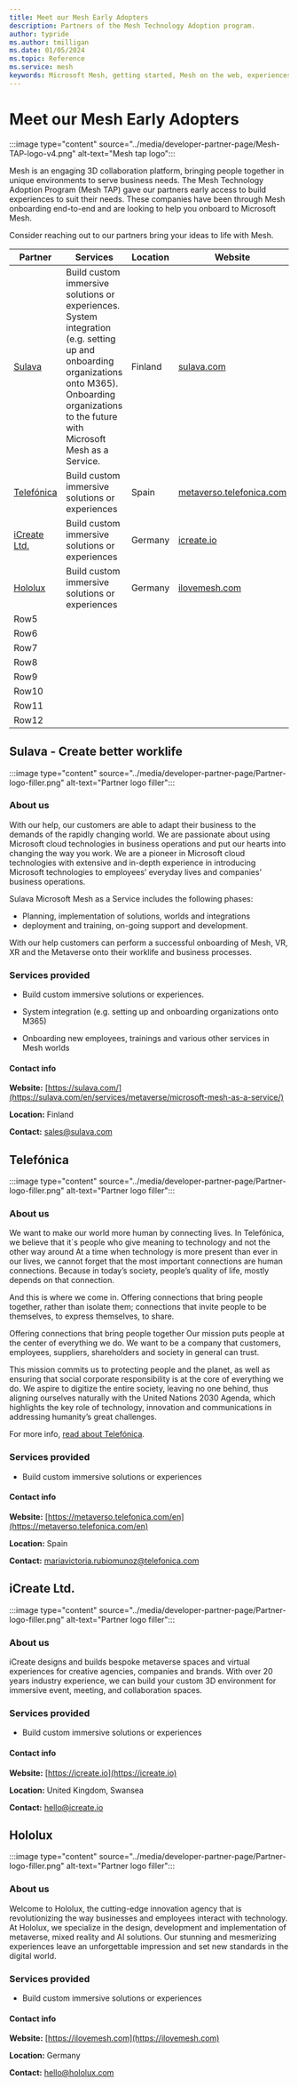 ```yaml
---
title: Meet our Mesh Early Adopters
description: Partners of the Mesh Technology Adoption program.
author: typride
ms.author: tmilligan
ms.date: 01/05/2024
ms.topic: Reference
ms.service: mesh
keywords: Microsoft Mesh, getting started, Mesh on the web, experiences, environments
---
```


# Meet our Mesh Early Adopters

:::image type="content" source="../media/developer-partner-page/Mesh-TAP-logo-v4.png" alt-text="Mesh tap logo":::

Mesh is an engaging 3D collaboration platform, bringing people together in unique environments to serve business needs. The Mesh Technology Adoption Program (Mesh TAP) gave our partners early access to build experiences to suit their needs. These companies have been through Mesh onboarding end-to-end and are looking to help you onboard to Microsoft Mesh.

Consider reaching out to our partners bring your ideas to life with Mesh.

|Partner  |Services  |Location  |Website  |
|---------|---------|---------|---------|
|[Sulava](#sulava---create-better-worklife)    | Build custom immersive solutions or experiences. System integration (e.g. setting up and onboarding organizations onto M365). Onboarding organizations to the future with Microsoft Mesh as a Service.        |  Finland     | [sulava.com](https://sulava.com/en/services/metaverse/microsoft-mesh-as-a-service/)        |
|[Telefónica](#telefónica)   |  Build custom immersive solutions or experiences   |   Spain      |  [metaverso.telefonica.com](https://metaverso.telefonica.com/en)       |
|[iCreate Ltd.](#icreate-ltd)     |  Build custom immersive solutions or experiences        |  Germany       |  [icreate.io](https://icreate.io)       |
|[Hololux](#hololux)     |  Build custom immersive solutions or experiences       |  Germany     | [ilovemesh.com](https://ilovemesh.com) |
|Row5     |         |         |         |
|Row6     |         |         |         |
|Row7     |         |         |         |
|Row8     |         |         |         |
|Row9     |         |         |         |
|Row10     |         |         |         |
|Row11     |         |         |         |
|Row12     |         |         |         |

## Sulava - Create better worklife

:::image type="content" source="../media/developer-partner-page/Partner-logo-filler.png" alt-text="Partner logo filler":::

### About us

With our help, our customers are able to adapt their business to the demands of the rapidly changing world. We are passionate about using Microsoft cloud technologies in business operations and put our hearts into changing the way you work. We are a pioneer in Microsoft cloud technologies with extensive and in-depth experience in introducing Microsoft technologies to employees’ everyday lives and companies’ business operations.

Sulava Microsoft Mesh as a Service includes the following phases:

- Planning, implementation of solutions, worlds and integrations
- deployment and training, on-going support and development.

With our help customers can perform a successful onboarding of Mesh, VR, XR and the Metaverse onto their worklife and business processes.

### Services provided

- Build custom immersive solutions or experiences.

- System integration (e.g. setting up and onboarding organizations onto M365)

- Onboarding new employees, trainings and various other services in Mesh worlds

#### Contact info

**Website:**  [https://sulava.com/](https://sulava.com/en/services/metaverse/microsoft-mesh-as-a-service/)

**Location:** Finland

**Contact:** sales@sulava.com

## Telefónica

:::image type="content" source="../media/developer-partner-page/Partner-logo-filler.png" alt-text="Partner logo filler":::

### About us

We want to make our world more human by connecting lives. In Telefónica, we believe that it´s people who give meaning to technology and not the other way around
At a time when technology is more present than ever in our lives, we cannot forget that the most important connections are human connections. Because in today’s society, people’s quality of life, mostly depends on that connection.

And this is where we come in. Offering connections that bring people together, rather than isolate them; connections that invite people to be themselves, to express themselves, to share.

Offering connections that bring people together
Our mission puts people at the center of everything we do. We want to be a company that customers, employees, suppliers, shareholders and society in general can trust.

This mission commits us to protecting people and the planet, as well as ensuring that social corporate responsibility is at the core of everything we do. We aspire to digitize the entire society, leaving no one behind, thus aligning ourselves naturally with the United Nations 2030 Agenda, which highlights the key role of technology, innovation and communications in addressing humanity’s great challenges.

For more info, [read about Telefónica](https://www.telefonica.com/en/about-us/).

### Services provided

- Build custom immersive solutions or experiences

#### Contact info

**Website:** [https://metaverso.telefonica.com/en](https://metaverso.telefonica.com/en)

**Location:** Spain

**Contact:** mariavictoria.rubiomunoz@telefonica.com

## iCreate Ltd.

:::image type="content" source="../media/developer-partner-page/Partner-logo-filler.png" alt-text="Partner logo filler":::

### About us

iCreate designs and builds bespoke metaverse spaces and virtual experiences for creative agencies, companies and brands. With over 20 years industry experience, we can build your custom 3D environment for immersive event, meeting, and collaboration spaces.

### Services provided

- Build custom immersive solutions or experiences

#### Contact info

**Website:**  [https://icreate.io](https://icreate.io)

**Location:** United Kingdom, Swansea

**Contact:** hello@icreate.io

## Hololux

:::image type="content" source="../media/developer-partner-page/Partner-logo-filler.png" alt-text="Partner logo filler":::

### About us

Welcome to Hololux, the cutting-edge innovation agency that is revolutionizing the way businesses and employees interact with technology. At Hololux, we specialize in the design, development and implementation of metaverse, mixed reality and AI solutions. Our stunning and mesmerizing experiences leave an unforgettable impression and set new standards in the digital world.

### Services provided

- Build custom immersive solutions or experiences

#### Contact info

**Website:**  [https://ilovemesh.com](https://ilovemesh.com)

**Location:** Germany

**Contact:** hello@hololux.com
